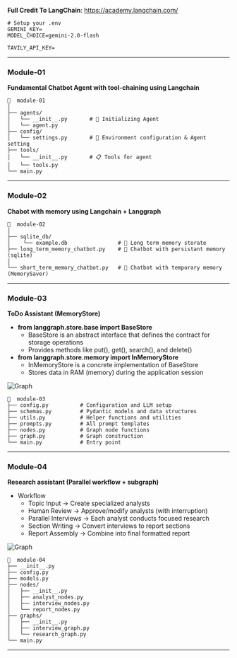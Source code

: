 **Full Credit To LangChain**: https://academy.langchain.com/

```
# Setup your .env
GEMINI_KEY=
MODEL_CHOICE=gemini-2.0-flash

TAVILY_API_KEY=
```
---
### Module-01
**Fundamental Chatbot Agent with tool-chaining using Langchain**
```
📁  module-01
│
├── agents/
│   └── __init__.py       # 🧠 Initializing Agent
│   └── agent.py
├── config/
│   └── settings.py       # 🔧 Environment configuration & Agent setting
├── tools/
│   └── __init__.py       # 📋 Tools for agent
│   └── tools.py
└── main.py 
```
---
### Module-02
**Chabot with memory using Langchain + Langgraph**
```
📁  module-02
│
├── sqlite_db/
│    └── example.db                # 🧠 Long term memory storate
├── long_term_memory_chatbot.py    # 🤖 Chatbot with persistant memory (sqlite)
│
└── short_term_memory_chatbot.py   # 🤖 Chatbot with temporary memory (MemorySaver)
```
---
### Module-03
**ToDo Assistant (MemoryStore)**
* **from langgraph.store.base import BaseStore**
  * BaseStore is an abstract interface that defines the contract for storage operations
  * Provides methods like put(), get(), search(), and delete()
* **from langgraph.store.memory import InMemoryStore**
  * InMemoryStore is a concrete implementation of BaseStore
  * Stores data in RAM (memory) during the application session

![Graph](.module-03\module-3.png)
```
📁  module-03
├── config.py          # Configuration and LLM setup
├── schemas.py         # Pydantic models and data structures
├── utils.py           # Helper functions and utilities
├── prompts.py         # All prompt templates
├── nodes.py           # Graph node functions
├── graph.py           # Graph construction
└── main.py            # Entry point
```
---
### Module-04
**Research assistant (Parallel workflow + subgraph)**
* Workflow
  * Topic Input → Create specialized analysts
  * Human Review → Approve/modify analysts (with interruption)
  * Parallel Interviews → Each analyst conducts focused research
  * Section Writing → Convert interviews to report sections
  * Report Assembly → Combine into final formatted report

![Graph](.module-04\module-4.png)
```
📁  module-04
├── __init__.py
├── config.py
├── models.py
├── nodes/
│   ├── __init__.py
│   ├── analyst_nodes.py
│   ├── interview_nodes.py
│   └── report_nodes.py
├── graphs/
│   ├── __init__.py
│   ├── interview_graph.py
│   └── research_graph.py
└── main.py
```
---
